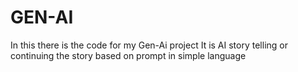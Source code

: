 # GEN-AI
In this there is the code for my Gen-Ai project 
It is AI story telling or continuing the story based on prompt in simple language
